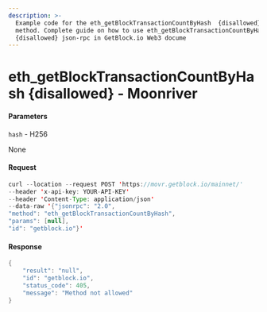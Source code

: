 ```yaml
---
description: >-
  Example code for the eth_getBlockTransactionCountByHash  {disallowed} json-rpc
  method. Сomplete guide on how to use eth_getBlockTransactionCountByHash 
  {disallowed} json-rpc in GetBlock.io Web3 docume
---
```


# eth\_getBlockTransactionCountByHash {disallowed} - Moonriver

#### Parameters

`hash` - H256

None

#### Request

```java
curl --location --request POST 'https://movr.getblock.io/mainnet/' 
--header 'x-api-key: YOUR-API-KEY' 
--header 'Content-Type: application/json' 
--data-raw '{"jsonrpc": "2.0",
"method": "eth_getBlockTransactionCountByHash",
"params": [null],
"id": "getblock.io"}'
```

#### Response

```java
{
    "result": "null",
    "id": "getblock.io",
    "status_code": 405,
    "message": "Method not allowed"
}
```
